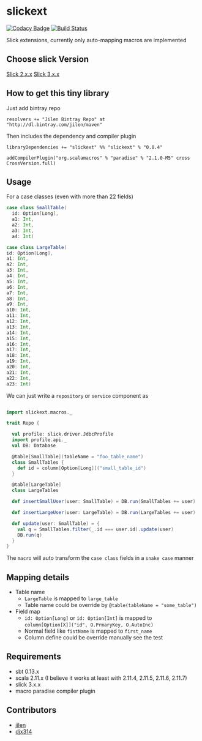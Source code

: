 # slickext
[![Codacy Badge](https://www.codacy.com/project/badge/838cc1f9b9ae4397a3961f9fb1a790fa)](https://www.codacy.com/app/jilen-zhang/slickext)
[![Build Status](https://travis-ci.org/jilen/slickext.svg?branch=master)](https://travis-ci.org/jilen/slickext)

Slick extensions, currently only auto-mapping macros are implemented

## Choose slick Version
[Slick 2.x.x](https://github.com/jilen/slickext/tree/v0.0.2)
[Slick 3.x.x](https://github.com/jilen/slickext)



## How to get this tiny library
Just add bintray repo
```
resolvers += "Jilen Bintray Repo" at "http://dl.bintray.com/jilen/maven"
```
Then includes the dependency and compiler plugin
```
libraryDependencies += "slickext" %% "slickext" % "0.0.4"

addCompilerPlugin("org.scalamacros" % "paradise" % "2.1.0-M5" cross CrossVersion.full)
```
## Usage

For a case classes (even with more than 22 fields)
```scala
case class SmallTable(
  id: Option[Long],
  a1: Int,
  a2: Int,
  a3: Int,
  a4: Int)
```
```scala
case class LargeTable(
id: Option[Long],
a1: Int,
a2: Int,
a3: Int,
a4: Int,
a5: Int,
a6: Int,
a7: Int,
a8: Int,
a9: Int,
a10: Int,
a11: Int,
a12: Int,
a13: Int,
a14: Int,
a15: Int,
a16: Int,
a17: Int,
a18: Int,
a19: Int,
a20: Int,
a21: Int,
a22: Int,
a23: Int)
```

We can just write a `repository` or `service` component as
```scala

import slickext.macros._

trait Repo {

  val profile: slick.driver.JdbcProfile
  import profile.api._
  val DB: Database

  @table[SmallTable](tableName = "foo_table_name")
  class SmallTables {
    def id = column[Option[Long]]("small_table_id")
  }

  @table[LargeTable]
  class LargeTables

  def insertSmallUser(user: SmallTable) = DB.run(SmallTables += user)

  def insertLargeUser(user: LargeTable) = DB.run(LargeTables += user)

  def update(user: SmallTable) = {
    val q = SmallTables.filter(_.id === user.id).update(user)
    DB.run(q)
  }
}
```

The `macro` will auto transform the `case class` fields in a `snake case` manner

## Mapping details
+ Table name
  * `LargeTable` is mapped to `large_table`
  * Table name could be override by `@table(tableName = "some_table")`
+ Field map
  * `id: Option[Long]` or `id: Option[Int]` is mapped to `column[Option[X]]("id", O.PrmaryKey, O.AutoInc)`
  * Normal field like `fistName` is mapped to `first_name`
  * Column define could be override manually see the test



## Requirements
+ sbt 0.13.x
+ scala 2.11.x (I believe it works at least with 2.11.4, 2.11.5, 2.11.6, 2.11.7)
+ slick 3.x.x
+ macro paradise compiler plugin




## Contributors
+ [jilen](https://github.com/jilen)
+ [djx314](https://github.com/djx314)
